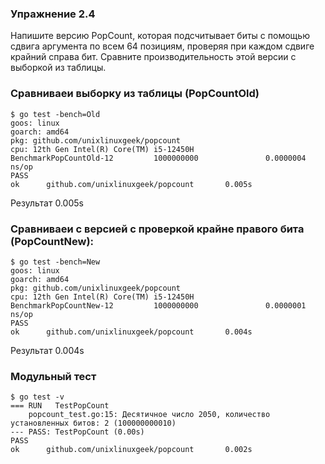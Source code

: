 ### Упражнение 2.4

Напишите версию PopCount, которая подсчитывает биты с помощью сдвига аргумента по всем 64 позициям,
проверяя при каждом сдвиге крайний справа бит. Сравните производительность этой версии с выборкой из таблицы.


### Сравниваеи выборку из таблицы (PopCountOld) 
```
$ go test -bench=Old
goos: linux
goarch: amd64
pkg: github.com/unixlinuxgeek/popcount
cpu: 12th Gen Intel(R) Core(TM) i5-12450H
BenchmarkPopCountOld-12         1000000000               0.0000004 ns/op
PASS
ok      github.com/unixlinuxgeek/popcount       0.005s
```
Результат 0.005s

### Сравниваеи с версией с проверкой крайне правого бита (PopCountNew): 
```
$ go test -bench=New
goos: linux
goarch: amd64
pkg: github.com/unixlinuxgeek/popcount
cpu: 12th Gen Intel(R) Core(TM) i5-12450H
BenchmarkPopCountNew-12         1000000000               0.0000001 ns/op
PASS
ok      github.com/unixlinuxgeek/popcount       0.004s
```
Результат 0.004s


### Модульный тест
```
$ go test -v
=== RUN   TestPopCount
    popcount_test.go:15: Десятичное число 2050, количество установленных битов: 2 (100000000010)
--- PASS: TestPopCount (0.00s)
PASS
ok      github.com/unixlinuxgeek/popcount       0.002s
```